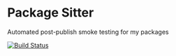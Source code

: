 # Package Sitter

Automated post-publish smoke testing for my packages

[![Build Status](https://dev.azure.com/agorischek/packages/_apis/build/status/Post-publish%20Tests?branchName=master)](https://dev.azure.com/agorischek/packages/_build/latest?definitionId=9&branchName=master)
